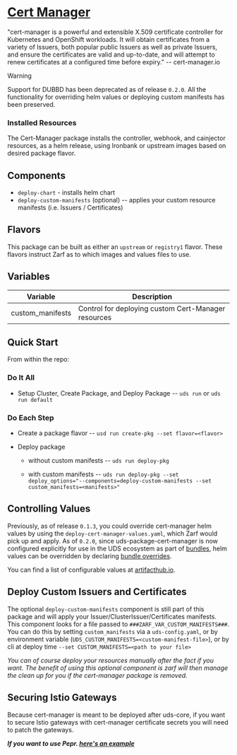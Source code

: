 # [Cert Manager](https://cert-manager.io/)

"cert-manager is a powerful and extensible X.509 certificate controller for Kubernetes and OpenShift workloads. It will obtain certificates from a variety of Issuers, both popular public Issuers as well as private Issuers, and ensure the certificates are valid and up-to-date, and will attempt to renew certificates at a configured time before expiry." -- cert-manager.io

> [!WARNING]  
> Support for DUBBD has been deprecated as of release `0.2.0`. All the functionality for overriding helm values or deploying custom manifests has been preserved.

### Installed Resources

The Cert-Manager package installs the controller, webhook, and cainjector resources, as a helm release, using Ironbank or upstream images based on desired package flavor.

## Components

- `deploy-chart` - installs helm chart
- `deploy-custom-manifests` (optional) -- applies your custom resource manifests (i.e. Issuers / Certificates)

## Flavors

This package can be built as either an `upstream` or `registry1` flavor. These flavors instruct Zarf as to which images and values files to use.

## Variables

| Variable         | Description                                         |
| ---------------- | --------------------------------------------------- |
| custom_manifests | Control for deploying custom Cert-Manager resources |

## Quick Start

From within the repo:

### Do It All

- Setup Cluster, Create Package, and Deploy Package -- `uds run` or `uds run default`

### Do Each Step

- Create a package flavor -- `usd run create-pkg --set flavor=<flavor>`

- Deploy package

  - without custom manifests -- `uds run deploy-pkg`

  - with custom manifests -- `uds run deploy-pkg --set deploy_options="--components=deploy-custom-manifests --set custom_manifests=<manifests>"`

## Controlling Values

Previously, as of release `0.1.3`, you could override cert-manager helm values by using the `deploy-cert-manager-values.yaml`, which Zarf would pick up and apply. As of `0.2.0`, since uds-package-cert-manager is now configured explicitly for use in the UDS ecosystem as part of [bundles](https://uds.defenseunicorns.com/bundles/), helm values can be overridden by declaring [bundle overrides](https://uds.defenseunicorns.com/cli/overrides/).

You can find a list of configurable values at [artifacthub.io](https://artifacthub.io/packages/helm/cert-manager/cert-manager).

## Deploy Custom Issuers and Certificates

The optional `deploy-custom-manifests` component is still part of this package and will apply your Issuer/ClusterIssuer/Certificates manifests. This component looks for a file passed to `###ZARF_VAR_CUSTOM_MANIFESTS###`. You can do this by setting `custom_manifests` via a `uds-config.yaml`, or by environment variable (`UDS_CUSTOM_MANIFESTS=<custom-manifest-file>`), or by cli at deploy time `--set CUSTOM_MANIFESTS=<path to your file>`

_You can of course deploy your resources manually after the fact if you want. The benefit of using this optional component is zarf will then manage the clean up for you if the cert-manager package is removed._

## Securing Istio Gateways

Because cert-manager is meant to be deployed after uds-core, if you want to secure Istio gateways with cert-manager certificate secrets you will need to patch the gateways.

**_If you want to use Pepr. [here's an example](./examples/pepr-capability-example.txt)_**

